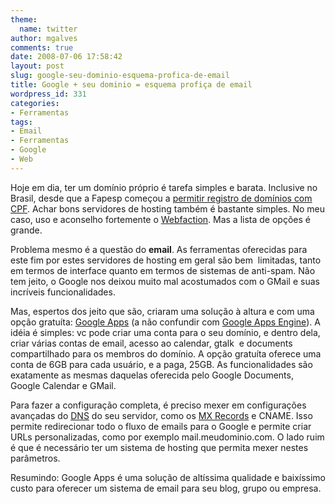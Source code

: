 ```yaml
---
theme:
  name: twitter
author: mgalves
comments: true
date: 2008-07-06 17:58:42
layout: post
slug: google-seu-dominio-esquema-profica-de-email
title: Google + seu dominio = esquema profiça de email
wordpress_id: 331
categories:
- Ferramentas
tags:
- Email
- Ferramentas
- Google
- Web
---
```


Hoje em dia, ter um domínio próprio é tarefa simples e barata. Inclusive no Brasil, desde que a Fapesp começou a [permitir registro de domínios com CPF](http://log4dev.com/2008/04/16/combr-liberado-para-cpf/). Achar bons servidores de hosting também é bastante simples. No meu caso, uso e aconselho fortemente o [Webfaction](http://www.webfaction.com). Mas a lista de opções é grande.

Problema mesmo é a questão do **email**. As ferramentas oferecidas para este fim por estes servidores de hosting em geral são bem  limitadas, tanto em termos de interface quanto em termos de sistemas de anti-spam. Não tem jeito, o Google nos deixou muito mal acostumados com o GMail e suas incríveis funcionalidades.

Mas, espertos dos jeito que são, criaram uma solução à altura e com uma opção gratuíta: [Google Apps](http://www.google.com/a) (a não confundir com [Google Apps Engine](http://code.google.com/appengine/)). A idéia é simples: vc pode criar uma conta para o seu domínio, e dentro dela, criar várias contas de email, acesso ao calendar, gtalk  e documents compartilhado para os membros do domínio. A opção gratuíta oferece uma conta de 6GB para cada usuário, e a paga, 25GB. As funcionalidades são exatamente as mesmas daquelas oferecida pelo Google Documents, Google Calendar e GMail.

Para fazer a configuração completa, é preciso mexer em configurações avançadas do [DNS](http://en.wikipedia.org/wiki/DNS) do seu servidor, como os [MX Records](http://en.wikipedia.org/wiki/MX_record) e CNAME. Isso permite redirecionar todo o fluxo de emails para o Google e permite criar URLs personalizadas, como por exemplo mail.meudominio.com. O lado ruim é que é necessário ter um sistema de hosting que permita mexer nestes parâmetros.

Resumindo: Google Apps é uma solução de altíssima qualidade e baixíssimo custo para oferecer um sistema de email para seu blog, grupo ou empresa.
